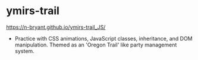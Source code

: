 # ymirs-trail
https://n-bryant.github.io/ymirs-trail_JS/

* Practice with CSS animations, JavaScript classes, inheritance, and DOM manipulation.  Themed as an 'Oregon Trail' like party management system.
